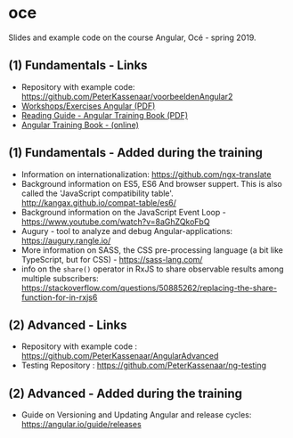 # oce

Slides and example code on the course Angular, Océ - spring 2019.

## (1) Fundamentals - Links

-   Repository with example code: https://github.com/PeterKassenaar/voorbeeldenAngular2
-   [Workshops/Exercises Angular (PDF)](./Workshops%20Angular%20-%20Oce.pdf)
-   [Reading Guide - Angular Training Book (PDF)](./Reading%20Guide%20-%20Angular%20Rangle%20Training%20Book.pdf)
-   [Angular Training Book - (online) ](https://angular-2-training-book.rangle.io/)

## (1) Fundamentals - Added during the training

-   Information on internationalization: https://github.com/ngx-translate
-   Background information on ES5, ES6 And browser suppert. This is also called the 'JavaScript compatibility table'. http://kangax.github.io/compat-table/es6/
-   Background information on the JavaScript Event Loop -https://www.youtube.com/watch?v=8aGhZQkoFbQ
-   Augury - tool to analyze and debug Angular-applications: https://augury.rangle.io/
-   More information on SASS, the CSS pre-processing language (a bit like TypeScript, but for CSS) - https://sass-lang.com/
-   info on the `share()` operator in RxJS to share observable results among multiple subscribers: https://stackoverflow.com/questions/50885262/replacing-the-share-function-for-in-rxjs6

## (2) Advanced - Links

-   Repository with example code : https://github.com/PeterKassenaar/AngularAdvanced
-   Testing Repository : https://github.com/PeterKassenaar/ng-testing

## (2) Advanced - Added during the training

-   Guide on Versioning and Updating Angular and release cycles: https://angular.io/guide/releases
